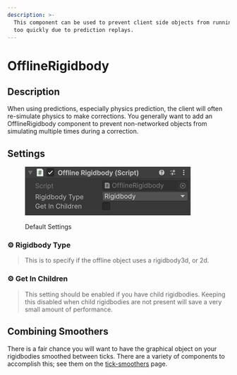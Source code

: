 ```yaml
---
description: >-
  This component can be used to prevent client side objects from running physics
  too quickly due to prediction replays.
---
```


# OfflineRigidbody

## Description

When using predictions, especially physics prediction, the client will often re-simulate physics to make corrections. You generally want to add an OfflineRigidbody component to prevent non-networked objects from simulating multiple times during a correction.

## Settings

<div align="left"><figure><img src="../../../.gitbook/assets/offline-rigidbody-component.png" alt=""><figcaption><p>Default Settings</p></figcaption></figure></div>

### :gear:  **Rigidbody Type**

> This is to specify if the offline object uses a rigidbody3d, or 2d.

### :gear:  **Get In Children**

> This setting should be enabled if you have child rigidbodies. Keeping this disabled when child rigidbodies are not present will save a very small amount of performance.

## Combining Smoothers

There is a fair chance you will want to have the graphical object on your rigidbodies smoothed between ticks. There are a variety of components to accomplish this; see them on the [tick-smoothers](../tick-smoothers/ "mention") page.
